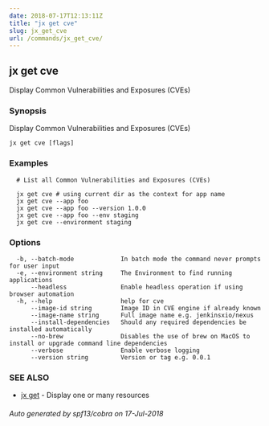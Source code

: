 ```yaml
---
date: 2018-07-17T12:13:11Z
title: "jx get cve"
slug: jx_get_cve
url: /commands/jx_get_cve/
---
```

## jx get cve

Display Common Vulnerabilities and Exposures (CVEs)

### Synopsis

Display Common Vulnerabilities and Exposures (CVEs)

```
jx get cve [flags]
```

### Examples

```
  # List all Common Vulnerabilities and Exposures (CVEs)
  
  jx get cve # using current dir as the context for app name
  jx get cve --app foo
  jx get cve --app foo --version 1.0.0
  jx get cve --app foo --env staging
  jx get cve --environment staging
```

### Options

```
  -b, --batch-mode             In batch mode the command never prompts for user input
  -e, --environment string     The Environment to find running applications
      --headless               Enable headless operation if using browser automation
  -h, --help                   help for cve
      --image-id string        Image ID in CVE engine if already known
      --image-name string      Full image name e.g. jenkinsxio/nexus 
      --install-dependencies   Should any required dependencies be installed automatically
      --no-brew                Disables the use of brew on MacOS to install or upgrade command line dependencies
      --verbose                Enable verbose logging
      --version string         Version or tag e.g. 0.0.1
```

### SEE ALSO

* [jx get](/commands/jx_get/)	 - Display one or many resources

###### Auto generated by spf13/cobra on 17-Jul-2018
